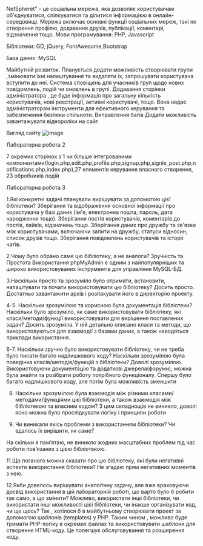 NetSpheret" - це соціальна мережа, яка дозволяє користувачам об'єднуватися, спілкуватися та ділитися інформацією в онлайн-середовищі. Мережа включає основні функції соціальних мереж, такі як створення профілю, додавання друзів, публікації, коментарі, відзначення тощо. Мови програмування: PHP, Javascript

Бібліотеки: GD, jQuery, FontAwesome,Bootstrap 

База даних: MySQL

Майбутній розвиток. 
Планується додати можливість створювати групи ,змінювати їхні налаштування та видаляти їх,  запрошувати користувача вступити до неї.
Система сповіщень для учасників груп щодо нових повідомлень, подій чи оновлень в  групі.
Додавання сторінки адміністратора , де буде інформація про загальну кількість користувачів, нові реєстрації, активні користувачі, тощо. Вона надає адміністраторам інструменти для ефективного керування та забезпечення безпеки спільноти.
Виправлення багів
Додати можливість завантажувати відеороліки на сайт

Вигляд сайтy
![image](https://github.com/Nastya231213/ProjectForTheFirstTerm/assets/122891769/a2375810-497d-46f8-9212-981776f4f33c)

Лабораторна робота 2 

7 окремих сторінок з 1 чи більше інтегрованими компонентами(login.php,edit.php,profile.php,signup.php,signle_post.php,notifications.php,index.php),27 елементів керування власного створення, 23 обробників подій

Лабораторна робота 3

1.Які конкретні задачі планували вирішувати за допомогою цієї бібліотеки?
Зберігання та відображення основної інформації про користувача у базі даних (ім'я, електронна пошта, пароль, дата народження тощо).
Зберігання постів користувачів, коментарів до постів, лайків, відзначень тощо.
Зберігання даних про дружбу та зв'язки між користувачами, включаючи запити на дружбу, статуси відносин, список друзів тощо.
Зберігання повідомлень користувачів та історії чатів.

2.Чому було обрано саме цю бібліотеку, а не аналоги?
Зручність та Простота Використання phpMyAdmin є одним з найпопулярніших та широко використовуваних інструментів для управління MySQL-БД.

3.Наскільки просто та зрозуміло було отримати, встановити, налаштувати та почати використовувати цю бібліотеку?
Досить просто. Достатньо завантажити архів і розпакувати 
його в директорію проекту.

4-5. Наскільки зрозумілою та корисною була документація бібліотеки? Наскільки було зрозуміло, як саме використовувати
бібліотеку, які класи/методи/функції використовувати для вирішення поставлених задач?
Досить зрозуміла. У ній детально описано класи та методи, що використовуються для взаємодії з базами даних, а також наводяться приклади використання.

6-7. Наскільки зручно було використовувати бібліотеку, чи не треба було писати багато надлишкового коду? Наскільки зрозумілою була поведінка класів/методів/функцій з бібліотеки?
Доволі зрозумілою. Використовуючи документацію та додаткові джерела(форуми), можна була знайти та розібрати роботу потрібного функціоналу. Спершу було багато надлишкового коду, але потім була можливість зменшити

8. Наскільки зрозумілою була взаємодія між різними класами/методами/функціями цієї бібліотеки, а також взаємодія між бібліотекою та власним кодом?
З цим складнощів не виникло, доволі ясно можна було прослідкувати логіку і принципи роботи

9. Чи виникали якісь проблеми з використанням
бібліотеки? Чи вдалось їх вирішити, як саме?

На скільки я пам’ятаю, не виникло жодних масштабних проблем під час
роботи пов’язаних з цією бібліотекою.


11.Що поганого можна сказати про цю бібліотеку, які були негативні аспекти використання бібліотеки?
Не згадаю прям негативних моментів з нею. 

12.Якби довелось вирішувати аналогічну задачу, але вже враховуючи досвід використання в цій лабораторній роботі, що варто було б робити так само, а що змінити? Можливо, використати інші бібліотеки, чи використати інші можливості цієї бібліотеки, чи інакше організувати код, чи ще щось?
Так , хотілося б в майбутньому створювати проект за допомогою шаблонів (templates) у PHP. Таким чином , можливо буде тримати PHP-логіку в окремих файлах та використовувати шаблони для створення HTML-коду. Це полегшує обслуговування та розширення коду.
